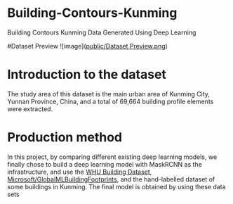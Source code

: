 # Building-Contours-Kunming
Building Contours Kunming Data Generated Using Deep Learning

#Dataset Preview
![image]([public/Dataset Preview.png](https://github.com/rsyangms/Building-Contours-Kunming/blob/main/%E5%9B%BE%E7%89%871.png))

# Introduction to the dataset
The study area of this dataset is the main urban area of Kunming City, Yunnan Province, China, and a total of 69,664 building profile elements were extracted.

# Production method
In this project, by comparing different existing deep learning models, we finally chose to build a deep learning model with MaskRCNN as the infrastructure, and use the [WHU Building Dataset](https://study.rsgis.whu.edu.cn/pages/download/building_dataset.html), [Microsoft/GlobalMLBuildingFootprints](https://github.com/microsoft/GlobalMLBuildingFootprints), and the hand-labelled dataset of some buildings in Kunming.
The final model is obtained by using these data sets
